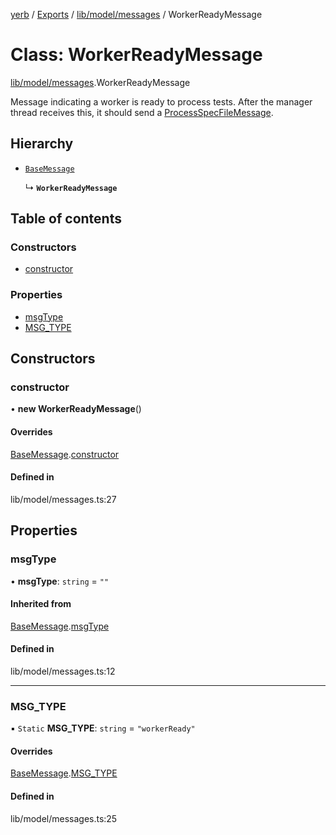 [yerb](../README.md) / [Exports](../modules.md) / [lib/model/messages](../modules/lib_model_messages.md) / WorkerReadyMessage

# Class: WorkerReadyMessage

[lib/model/messages](../modules/lib_model_messages.md).WorkerReadyMessage

Message indicating a worker is ready to process tests.
After the manager thread receives this, it should send a [ProcessSpecFileMessage](lib_model_messages.ProcessSpecFileMessage.md).

## Hierarchy

- [`BaseMessage`](lib_model_messages.BaseMessage.md)

  ↳ **`WorkerReadyMessage`**

## Table of contents

### Constructors

- [constructor](lib_model_messages.WorkerReadyMessage.md#constructor)

### Properties

- [msgType](lib_model_messages.WorkerReadyMessage.md#msgtype)
- [MSG\_TYPE](lib_model_messages.WorkerReadyMessage.md#msg_type)

## Constructors

### constructor

• **new WorkerReadyMessage**()

#### Overrides

[BaseMessage](lib_model_messages.BaseMessage.md).[constructor](lib_model_messages.BaseMessage.md#constructor)

#### Defined in

lib/model/messages.ts:27

## Properties

### msgType

• **msgType**: `string` = `""`

#### Inherited from

[BaseMessage](lib_model_messages.BaseMessage.md).[msgType](lib_model_messages.BaseMessage.md#msgtype)

#### Defined in

lib/model/messages.ts:12

___

### MSG\_TYPE

▪ `Static` **MSG\_TYPE**: `string` = `"workerReady"`

#### Overrides

[BaseMessage](lib_model_messages.BaseMessage.md).[MSG_TYPE](lib_model_messages.BaseMessage.md#msg_type)

#### Defined in

lib/model/messages.ts:25
